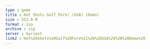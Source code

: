 ```yaml
---
type : game
title : Hot Shots Golf Fore! (USA) (Demo)
size : 553.0 M
format : iso
archive : zip
server : myrient
link2 : Hot%20Shots%20Golf%20Fore%21%20%28USA%29%20%28Demo%29
---
```

